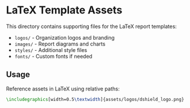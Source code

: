 # LaTeX Template Assets

This directory contains supporting files for the LaTeX report templates:

- `logos/` - Organization logos and branding
- `images/` - Report diagrams and charts
- `styles/` - Additional style files
- `fonts/` - Custom fonts if needed

## Usage

Reference assets in LaTeX using relative paths:
```latex
\includegraphics[width=0.5\textwidth]{assets/logos/dshield_logo.png}
```
